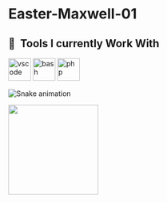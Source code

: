 # Easter-Maxwell-01

<h2> 🚀 &nbsp;Tools I currently Work With</h2>
<p align="left">
<img src="https://cdn.jsdelivr.net/gh/devicons/devicon/icons/vscode/C++-original.svg" alt="vscode" width="45" height="45"/>
<img src="https://cdn.jsdelivr.net/gh/devicons/devicon/icons/bash/Python-original.svg" alt="bash" width="45" height="45"/>
<img src="https://cdn.jsdelivr.net/gh/devicons/devicon/icons/php/C-original.svg" alt="php" width="45" height="45"/>
</p>

![Snake animation](https://github.com/thepiyushmalhotra/thepiyushmalhotra/blob/output/github-contribution-grid-snake.svg)
 
<img height="180em" src="https://github-readme-stats.vercel.app/api?username=Easter-Maxwell-01&show_icons=true&hide_border=true&&count_private=true&include_all_commits=true" />
